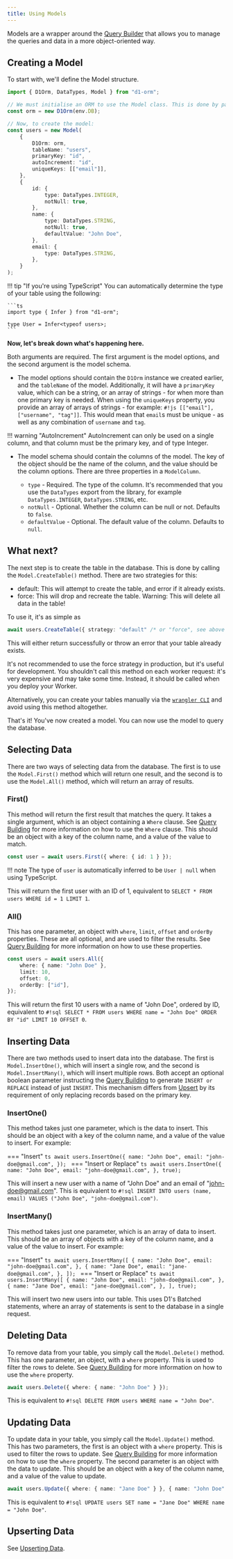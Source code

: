 ```yaml
---
title: Using Models
---
```


Models are a wrapper around the [Query Builder](./query-building.md) that allows you to manage the queries and data in a more object-oriented way.

## Creating a Model

To start with, we'll define the Model structure.

```ts linenums="1"
import { D1Orm, DataTypes, Model } from "d1-orm";

// We must initialise an ORM to use the Model class. This is done by passing in a D1Database instance (in this case it's bound to the `env.DB` environment variable).
const orm = new D1Orm(env.DB);

// Now, to create the model:
const users = new Model(
	{
		D1Orm: orm,
		tableName: "users",
		primaryKey: "id",
		autoIncrement: "id",
		uniqueKeys: [["email"]],
	},
	{
		id: {
			type: DataTypes.INTEGER,
			notNull: true,
		},
		name: {
			type: DataTypes.STRING,
			notNull: true,
			defaultValue: "John Doe",
		},
		email: {
			type: DataTypes.STRING,
		},
	}
);
```

!!! tip "If you're using TypeScript"
	You can automatically determine the type of your table using the following:

	```ts
	import type { Infer } from "d1-orm";

	type User = Infer<typeof users>;
	```

**Now, let's break down what's happening here.**

Both arguments are required. The first argument is the model options, and the second argument is the model schema.

- The model options should contain the `D1Orm` instance we created earlier, and the `tableName` of the model. Additionally, it will have a `primaryKey` value, which can be a string, or an array of strings - for when more than one primary key is needed. When using the `uniqueKeys` property, you provide an array of arrays of strings - for example: `#!js [["email"], ["username", "tag"]]`. This would mean that `email`s must be unique - as well as any combination of `username` and `tag`.

!!! warning "AutoIncrement"
	AutoIncrement can only be used on a single column, and that column must be the primary key, and of type Integer.

- The model schema should contain the columns of the model. The key of the object should be the name of the column, and the value should be the column options. There are three properties in a `ModelColumn`.

	- `type` - Required. The type of the column. It's recommended that you use the `DataTypes` export from the library, for example `DataTypes.INTEGER`, `DataTypes.STRING`, etc.
	- `notNull` - Optional. Whether the column can be null or not. Defaults to `false`.
	- `defaultValue` - Optional. The default value of the column. Defaults to `null`.

## What next?

The next step is to create the table in the database. This is done by calling the `Model.CreateTable()` method. There are two strategies for this:

- default: This will attempt to create the table, and error if it already exists.
- force: This will drop and recreate the table. Warning: This will delete all data in the table!

To use it, it's as simple as

```ts
await users.CreateTable({ strategy: "default" /* or "force", see above */ });
```

This will either return successfully or throw an error that your table already exists.

It's not recommended to use the force strategy in production, but it's useful for development.
You shouldn't call this method on each worker request: it's very expensive and may take some time. Instead, it should be called when you deploy your Worker.

Alternatively, you can create your tables manually via the [`wrangler CLI`](https://developers.cloudflare.com/workers/wrangler/) and avoid using this method altogether.

That's it! You've now created a model. You can now use the model to query the database.

## Selecting Data

There are two ways of selecting data from the database. The first is to use the `Model.First()` method which will return one result, and the second is to use the `Model.All()` method, which will return an array of results.

### First()

This method will return the first result that matches the query. It takes a single argument, which is an object containing a `Where` clause. See [Query Building](./query-building.md) for more information on how to use the `Where` clause. This should be an object with a key of the column name, and a value of the value to match.

```ts
const user = await users.First({ where: { id: 1 } });
```

!!! note 
	The type of `user` is automatically inferred to be `User | null` when using TypeScript.

This will return the first user with an ID of 1, equivalent to `SELECT * FROM users WHERE id = 1 LIMIT 1`.

### All()

This has one parameter, an object with `where`, `limit`, `offset` and `orderBy` properties. These are all optional, and are used to filter the results. See [Query Building](./query-building.md) for more information on how to use these properties.

```ts
const users = await users.All({
	where: { name: "John Doe" },
	limit: 10,
	offset: 0,
	orderBy: ["id"],
});
```

This will return the first 10 users with a name of "John Doe", ordered by ID, equivalent to `#!sql SELECT * FROM users WHERE name = "John Doe" ORDER BY "id" LIMIT 10 OFFSET 0`.

## Inserting Data

There are two methods used to insert data into the database. The first is `Model.InsertOne()`, which will insert a single row, and the second is `Model.InsertMany()`, which will insert multiple rows. Both accept an optional boolean parameter instructing the [Query Building](./query-building.md) to generate `INSERT or REPLACE` instead of just `INSERT`. This mechanism differs from [Upsert](./upserting.md) by its requirement of only replacing records based on the primary key.

### InsertOne()

This method takes just one parameter, which is the data to insert. This should be an object with a key of the column name, and a value of the value to insert. For example:

=== "Insert"
	```ts
	await users.InsertOne({
		name: "John Doe",
		email: "john-doe@gmail.com",
	});
	```
=== "Insert or Replace"
	```ts
	await users.InsertOne({
		name: "John Doe",
		email: "john-doe@gmail.com",
	}, true);
	```

This will insert a new user with a name of "John Doe" and an email of "john-doe@gmail.com". This is equivalent to `#!sql INSERT INTO users (name, email) VALUES ("John Doe", "john-doe@gmail.com")`.

### InsertMany()

This method takes just one parameter, which is an array of data to insert. This should be an array of objects with a key of the column name, and a value of the value to insert. For example:

=== "Insert"
	```ts
	await users.InsertMany([
		{
			name: "John Doe",
			email: "john-doe@gmail.com",
		},
		{
			name: "Jane Doe",
			email: "jane-doe@gmail.com",
		},
	]);
	```
=== "Insert or Replace"
	```ts
	await users.InsertMany([
		{
			name: "John Doe",
			email: "john-doe@gmail.com",
		},
		{
			name: "Jane Doe",
			email: "jane-doe@gmail.com",
		},
	], true);
	```

This will insert two new users into our table. This uses D1's Batched statements, where an array of statements is sent to the database in a single request.

## Deleting Data

To remove data from your table, you simply call the `Model.Delete()` method. This has one parameter, an object, with a `where` property. This is used to filter the rows to delete. See [Query Building](./query-building.md) for more information on how to use the `where` property.

```ts
await users.Delete({ where: { name: "John Doe" } });
```

This is equivalent to `#!sql DELETE FROM users WHERE name = "John Doe"`.

## Updating Data

To update data in your table, you simply call the `Model.Update()` method. This has two parameters, the first is an object with a `where` property. This is used to filter the rows to update. See [Query Building](./query-building.md) for more information on how to use the `where` property. The second parameter is an object with the data to update. This should be an object with a key of the column name, and a value of the value to update.

```ts
await users.Update({ where: { name: "Jane Doe" } }, { name: "John Doe" });
```

This is equivalent to `#!sql UPDATE users SET name = "Jane Doe" WHERE name = "John Doe"`.

## Upserting Data

See [Upserting Data](./upserting.md).
